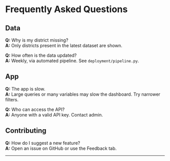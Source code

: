 # Frequently Asked Questions

## Data

**Q:** Why is my district missing?  
**A:** Only districts present in the latest dataset are shown.

**Q:** How often is the data updated?  
**A:** Weekly, via automated pipeline. See `deployment/pipeline.py`.

## App

**Q:** The app is slow.  
**A:** Large queries or many variables may slow the dashboard. Try narrower filters.

**Q:** Who can access the API?  
**A:** Anyone with a valid API key. Contact admin.

## Contributing

**Q:** How do I suggest a new feature?  
**A:** Open an issue on GitHub or use the Feedback tab.

---